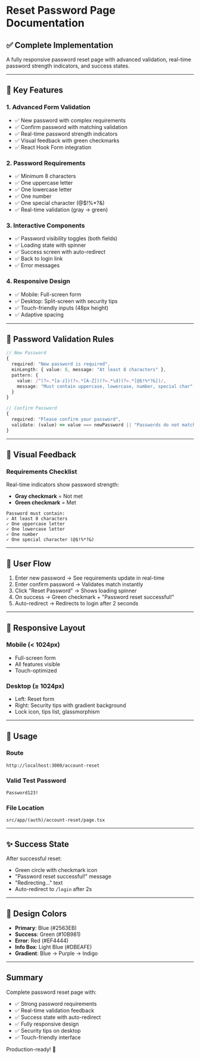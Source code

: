 # Reset Password Page Documentation

## ✅ Complete Implementation

A fully responsive password reset page with advanced validation, real-time password strength indicators, and success states.

---

## 🎯 Key Features

### 1. **Advanced Form Validation**
- ✅ New password with complex requirements
- ✅ Confirm password with matching validation
- ✅ Real-time password strength indicators
- ✅ Visual feedback with green checkmarks
- ✅ React Hook Form integration

### 2. **Password Requirements**
- ✅ Minimum 8 characters
- ✅ One uppercase letter
- ✅ One lowercase letter
- ✅ One number
- ✅ One special character (@$!%*?&)
- ✅ Real-time validation (gray → green)

### 3. **Interactive Components**
- ✅ Password visibility toggles (both fields)
- ✅ Loading state with spinner
- ✅ Success screen with auto-redirect
- ✅ Back to login link
- ✅ Error messages

### 4. **Responsive Design**
- ✅ Mobile: Full-screen form
- ✅ Desktop: Split-screen with security tips
- ✅ Touch-friendly inputs (48px height)
- ✅ Adaptive spacing

---

## 🔐 Password Validation Rules

```typescript
// New Password
{
  required: "New password is required",
  minLength: { value: 8, message: "At least 8 characters" },
  pattern: {
    value: /^(?=.*[a-z])(?=.*[A-Z])(?=.*\d)(?=.*[@$!%*?&])/,
    message: "Must contain uppercase, lowercase, number, special char"
  }
}

// Confirm Password
{
  required: "Please confirm your password",
  validate: (value) => value === newPassword || "Passwords do not match"
}
```

---

## 🎨 Visual Feedback

### Requirements Checklist
Real-time indicators show password strength:
- **Gray checkmark** = Not met
- **Green checkmark** = Met

```
Password must contain:
✓ At least 8 characters
✓ One uppercase letter
✓ One lowercase letter
✓ One number
✓ One special character (@$!%*?&)
```

---

## 🔄 User Flow

1. Enter new password → See requirements update in real-time
2. Enter confirm password → Validates match instantly
3. Click "Reset Password" → Shows loading spinner
4. On success → Green checkmark + "Password reset successful!"
5. Auto-redirect → Redirects to login after 2 seconds

---

## 📱 Responsive Layout

### Mobile (< 1024px)
- Full-screen form
- All features visible
- Touch-optimized

### Desktop (≥ 1024px)
- Left: Reset form
- Right: Security tips with gradient background
- Lock icon, tips list, glassmorphism

---

## 🚀 Usage

### Route
```
http://localhost:3000/account-reset
```

### Valid Test Password
```
Password123!
```

### File Location
```
src/app/(auth)/account-reset/page.tsx
```

---

## ✨ Success State

After successful reset:
- Green circle with checkmark icon
- "Password reset successful!" message
- "Redirecting..." text
- Auto-redirect to `/login` after 2s

---

## 🎨 Design Colors

- **Primary**: Blue (#2563EB)
- **Success**: Green (#10B981)
- **Error**: Red (#EF4444)
- **Info Box**: Light Blue (#DBEAFE)
- **Gradient**: Blue → Purple → Indigo

---

## Summary

Complete password reset page with:
- ✅ Strong password requirements
- ✅ Real-time validation feedback
- ✅ Success state with auto-redirect
- ✅ Fully responsive design
- ✅ Security tips on desktop
- ✅ Touch-friendly interface

Production-ready! 🚀
